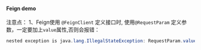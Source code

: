 #### Feign demo

注意点：
1、Feign使用 ```@FeignClient``` 定义接口时, 使用```@RequestParam``` 定义参数，一定要加上```value```属性,否则会报错：
```java
nested exception is java.lang.IllegalStateException: RequestParam.value() was empty on parameter 0
```
